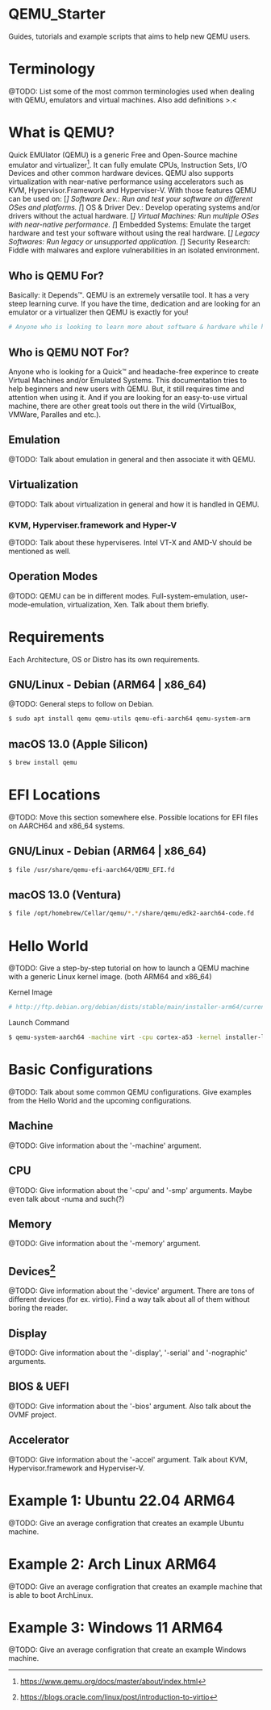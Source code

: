 # QEMU_Starter
Guides, tutorials and example scripts that aims to help new QEMU users.

# Terminology
@TODO: List some of the most common terminologies used when dealing with QEMU, emulators and virtual machines. Also add definitions >.<

# What is QEMU?
Quick EMUlator (QEMU) is a generic Free and Open-Source machine emulator and virtualizer[^1]. It can fully emulate CPUs, Instruction Sets, I/O Devices and other common hardware devices.
QEMU also supports virtualization with near-native performance using accelerators such as KVM, Hypervisor.Framework and Hyperviser-V. With those features QEMU can be used on:
[*] Software Dev.: Run and test your software on different OSes and platforms.
[*] OS & Driver Dev.: Develop operating systems and/or drivers without the actual hardware. 
[*] Virtual Machines: Run multiple OSes with near-native performance.
[*] Embedded Systems: Emulate the target hardware and test your software without using the real hardware.
[*] Legacy Softwares: Run legacy or unsupported application.
[*] Security Research: Fiddle with malwares and explore vulnerabilities in an isolated environment. 

## Who is QEMU For?
Basically: it Depends™. QEMU is an extremely versatile tool. It has a very steep learning curve. If you have the time, dedication and are looking for an emulator or a virtualizer then QEMU is exactly for you!

```bash
# Anyone who is looking to learn more about software & hardware while having some fun is also welcome! QEMU is ratherwsshard but you will learn a lot. 
```

## Who is QEMU NOT For?
Anyone who is looking for a Quick™ and headache-free experince to create Virtual Machines and/or Emulated Systems. This documentation tries to help beginners and new users with QEMU. But, it still requires time
and attention when using it. And if you are looking for an easy-to-use virtual machine, there are other great tools out there in the wild (VirtualBox, VMWare, Paralles and etc.).

## Emulation
@TODO: Talk about emulation in general and then associate it with QEMU.

## Virtualization
@TODO: Talk about virtualization in general and how it is handled in QEMU.

### KVM, Hyperviser.framework and Hyper-V
@TODO: Talk about these hyperviseres. Intel VT-X and AMD-V should be mentioned as well.

## Operation Modes
@TODO: QEMU can be in different modes. Full-system-emulation, user-mode-emulation, virtualization, Xen. Talk about them briefly.

# Requirements
Each Architecture, OS or Distro has its own requirements.

## GNU/Linux - Debian (ARM64 | x86_64)
@TODO: General steps to follow on Debian.

```bash
$ sudo apt install qemu qemu-utils qemu-efi-aarch64 qemu-system-arm
```

## macOS 13.0 (Apple Silicon)
 ```bash
$ brew install qemu
```

# EFI Locations
@TODO: Move this section somewhere else.
Possible locations for EFI files on AARCH64 and x86_64 systems.

## GNU/Linux - Debian (ARM64 | x86_64)
```bash
$ file /usr/share/qemu-efi-aarch64/QEMU_EFI.fd
```

## macOS 13.0 (Ventura)
```bash
$ file /opt/homebrew/Cellar/qemu/*.*/share/qemu/edk2-aarch64-code.fd 
```

# Hello World
@TODO: Give a step-by-step tutorial on how to launch a QEMU machine with a generic Linux kernel image. (both ARM64 and x86_64)

Kernel Image
```bash
# http://ftp.debian.org/debian/dists/stable/main/installer-arm64/current/images/netboot/debian-installer/arm64/
```

Launch Command
```bash
$ qemu-system-aarch64 -machine virt -cpu cortex-a53 -kernel installer-linux -nographic
```

# Basic Configurations
@TODO: Talk about some common QEMU configurations. Give examples from the Hello World and the upcoming configurations.

## Machine
@TODO: Give information about the '-machine' argument.

## CPU
@TODO: Give information about the '-cpu' and '-smp' arguments. Maybe even talk about -numa and such(?)

## Memory
@TODO: Give information about the '-memory' argument.

## Devices[^2]
@TODO: Give information about the '-device' argument. There are tons of different devices (for ex. virtio). Find a way talk about all of them without boring the reader.

## Display
@TODO: Give information about the '-display', '-serial' and '-nographic' arguments.

## BIOS & UEFI
@TODO: Give information about the '-bios' argument. Also talk about the OVMF project.

## Accelerator
@TODO: Give information about the '-accel' argument. Talk about KVM, Hypervisor.framework and Hyperviser-V.

# Example 1: Ubuntu 22.04 ARM64
@TODO: Give an average configration that creates an example Ubuntu machine.

# Example 2: Arch Linux ARM64
@TODO: Give an average configration that creates an example machine that is able to boot ArchLinux.

# Example 3: Windows 11 ARM64
@TODO: Give an average configration that create an example Windows machine.

[^1]: https://www.qemu.org/docs/master/about/index.html
[^2]: https://blogs.oracle.com/linux/post/introduction-to-virtio
